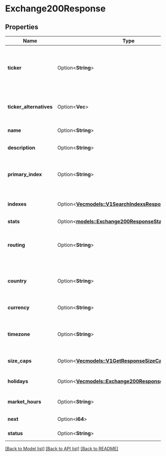# Exchange200Response

## Properties

Name | Type | Description | Notes
------------ | ------------- | ------------- | -------------
**ticker** | Option<**String**> | Unique identifier symbol for this financial instrument, following standard market conventions. | [optional]
**ticker_alternatives** | Option<**Vec<String>**> | TickerAlternatives is a list of alternative identifiers for the exchange. | [optional]
**name** | Option<**String**> | Name is the name of the exchange. | [optional]
**description** | Option<**String**> | Description is the description of the exchange. | [optional]
**primary_index** | Option<**String**> | PrimaryIndex is the primary index of the exchange. It is the main index of the exchange. | [optional]
**indexes** | Option<[**Vec<models::V1SearchIndexsResponseResult>**](v1SearchIndexsResponseResult.md)> | Indexes is a list of indexes that are part of the exchange. | [optional]
**stats** | Option<[**models::Exchange200ResponseStats**](Exchange_200_response_stats.md)> |  | [optional]
**routing** | Option<**String**> | Routing is the routing code for the exchange. It is the code used to route orders to the exchange. | [optional]
**country** | Option<**String**> | Country is the country where the exchange is located. ISO 3166-1 alpha-2 code. | [optional]
**currency** | Option<**String**> | Currency is the currency used by the exchange. | [optional]
**timezone** | Option<**String**> | Timezone is the timezone where the exchange is located. Ex: America/New_York. | [optional]
**size_caps** | Option<[**Vec<models::V1GetResponseSizeCap>**](v1GetResponseSizeCap.md)> | SizeCaps is a list of size caps for the exchange. | [optional]
**holidays** | Option<[**Vec<models::Exchange200ResponseHolidaysInner>**](Exchange_200_response_holidays_inner.md)> | Holidays is a list of holidays for the exchange. | [optional]
**market_hours** | Option<**String**> | MarketHours is the trading hours of the exchange. | [optional]
**next** | Option<**i64**> | Next close/open in seconds | [optional]
**status** | Option<**String**> | Status is the status of the exchange. | [optional]

[[Back to Model list]](../README.md#documentation-for-models) [[Back to API list]](../README.md#documentation-for-api-endpoints) [[Back to README]](../README.md)


